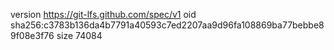 version https://git-lfs.github.com/spec/v1
oid sha256:c3783b136da4b7791a40593c7ed2207aa9d96fa108869ba77bebbe89f08e3f76
size 74084
